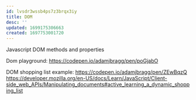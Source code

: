 ```yaml
---
id: lvsdr3wssb4ps7z3brqx3iy
title: DOM
desc: ''
updated: 1699175306663
created: 1697753001720
---
```


Javascript DOM methods and properties

Dom playground: https://codepen.io/adamjbragg/pen/poGjabO

DOM shopping list example: https://codepen.io/adamjbragg/pen/ZEwBqzQ
https://developer.mozilla.org/en-US/docs/Learn/JavaScript/Client-side_web_APIs/Manipulating_documents#active_learning_a_dynamic_shopping_list
